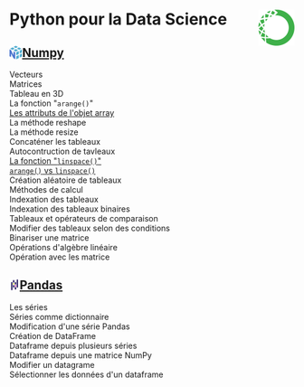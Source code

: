 # **Python pour la Data Science**<a href="../"><img align="right" src="../assets/Anaconda.svg" alt="Anaconda" height="64px"></a>
## **[Numpy](learningNumpy/)** <a href="learningNumpy"><img align="left" src="../assets/numpy.svg" alt="Numpy" height="24px"></a>
Vecteurs  
Matrices  
Tableau en 3D  
La fonction "`arange()`"  
[Les attributs de l'objet array](learningNumpy/arrayAttribut)  
La méthode reshape  
La méthode resize  
Concaténer les tableaux  
Autocontruction de tavleaux  
[La fonction "`linspace()`"](learningNumpy/linspaceFunction)  
[`arange()` vs `linspace()`](learningNumpy/linspaceVsArange)  
Création aléatoire de tableaux  
Méthodes de calcul  
Indexation des tableaux  
Indexation des tableaux binaires  
Tableaux et opérateurs de comparaison  
Modifier des tableaux selon des conditions  
Binariser une matrice  
Opérations d'algèbre linéaire  
Opération avec les matrice
## **[Pandas](learnPandas/)** <a href="learningPandas"><img align="left" src="../assets/Pandas_mark.svg" alt="Pandas" height="24px"></a>
Les séries  
Séries comme dictionnaire  
Modification d'une série Pandas  
Création de DataFrame  
Dataframe depuis plusieurs séries  
Dataframe depuis une matrice NumPy  
Modifier un datagrame  
Sélectionner les données d'un dataframe
<!-- Sélectioner par tranche les données d'un dataframe -->